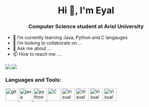<h1 align="center">Hi 👋, I'm Eyal</h1>
<h3 align="center">Computer Science student at Ariel University</h3>

- 🌱 I’m currently learning Java, Python and C langauges
- 👯 I’m looking to collaborate on ...
- 💬 Ask me about ...
- 📫 How to reach me: ...

<a href="https://github.com/anuraghazra/github-readme-stats">
  <img align="center" src="https://github-readme-stats.vercel.app/api/top-langs/?username=LeviEyal&theme=dark&layout=compact" />
</a>
<a href="https://github.com/anuraghazra/convoychat">
  <img align="center" src="https://github-readme-stats.vercel.app/api?username=LeviEyal&show_icons=true&theme=dark&layout=compact&line_height=20" />
</a>

<h3 align="left">Languages and Tools:</h3>
<p align="left"> 
<a href="https://git-scm.com/" target="_blank"> <img src="https://www.vectorlogo.zone/logos/git-scm/git-scm-icon.svg" alt="git" width="40" height="40"/> </a>
<a href="https://www.java.com" target="_blank"> <img src="https://devicons.github.io/devicon/devicon.git/icons/java/java-original-wordmark.svg" alt="java" width="40" height="40"/> </a>
<a href="https://www.python.org" target="_blank"> <img src="https://devicons.github.io/devicon/devicon.git/icons/python/python-original.svg" alt="python" width="40" height="40"/> </a>
<a href="https://en.wikipedia.org/wiki/C_(programming_language)" title="C"><img src="https://github.com/tomchen/stack-icons/blob/master/logos/c.svg" alt="C" width="40" height="40"/></a>
<a href="https://code.visualstudio.com/" title="Visual Studio Code"><img src="https://github.com/tomchen/stack-icons/blob/master/logos/visual-studio-code.svg" alt="Visual Studio Code" width="40" height="40"/></a>
<a href="https://code.visualstudio.com/" title="Intellij IDEA"><img src="https://github.com/tomchen/stack-icons/blob/master/logos/intellij-idea.svg" alt="Visual Studio Code" width="40" height="40"/></a>
<a href="https://code.visualstudio.com/" target="_blank"><img src="https://github.com/tomchen/stack-icons/blob/master/logos/pycharm.svg" alt="Visual Studio Code" width="40" height="40"/></a>
<a href="https://code.visualstudio.com/" title="Intellij IDEA"><img src="https://raw.githubusercontent.com/tomchen/stack-icons/3d586ebac68a43c8358d030ee96c9e07afeff489/logos/gitkraken.svg" alt="Visual Studio Code" width="40" height="40"/></a>
</p>
